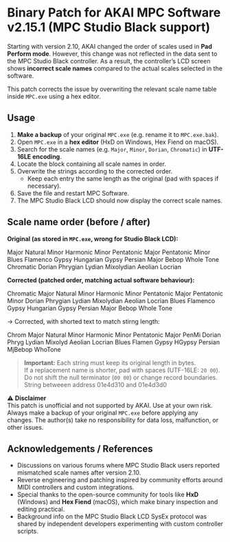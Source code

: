 # Binary Patch for AKAI MPC Software v2.15.1 (MPC Studio Black support)

Starting with version 2.10, AKAI changed the order of scales used in **Pad Perform mode**. However, this change was not reflected in the data sent to the MPC Studio Black controller. As a result, the controller’s LCD screen shows **incorrect scale names** compared to the actual scales selected in the software.

This patch corrects the issue by overwriting the relevant scale name table inside `MPC.exe` using a hex editor.

## Usage
1. **Make a backup** of your original `MPC.exe` (e.g. rename it to `MPC.exe.bak`).
2. Open `MPC.exe` in a **hex editor** (HxD on Windows, Hex Fiend on macOS).
3. Search for the scale names (e.g. `Major`, `Minor`, `Dorian`, `Chromatic`) in **UTF-16LE encoding**.
4. Locate the block containing all scale names in order.
5. Overwrite the strings according to the corrected order.
   - Keep each entry the same length as the original (pad with spaces if necessary).
6. Save the file and restart MPC Software.
7. The MPC Studio Black LCD should now display the correct scale names.

## Scale name order (before / after)
**Original (as stored in `MPC.exe`, wrong for Studio Black LCD):**

Major
Natural Minor
Harmonic Minor
Pentatonic Major
Pentatonic Minor
Blues
Flamenco
Gypsy
Hungarian Gypsy
Persian
Major Bebop
Whole Tone
Chromatic
Dorian
Phrygian
Lydian
Mixolydian
Aeolian
Locrian

**Corrected (patched order, matching actual software behaviour):**

Chromatic
Major
Natural Minor
Harmonic Minor
Pentatonic Major
Pentatonic Minor
Dorian
Phrygian
Lydian
Mixolydian
Aeolian
Locrian
Blues
Flamenco
Gypsy
Hungarian Gypsy
Persian
Major Bebop
Whole Tone

-> Corrected, with shorted text to match stirng length:

Chrom
Major
Natural Minor
Harmonic Minor
Pentatonic Major
PenMi
Dorian
Phryg
Lydian
Mixolyd
Aeolian
Locrian
Blues
Flamen
Gypsy
HGypsy
Persian
MjBebop
WhoTone

> **Important:** Each string must keep its original length in bytes.  
> If a replacement name is shorter, pad with spaces (UTF-16LE: `20 00`).  
> Do not shift the null terminator (`00 00`) or change record boundaries.
> String betweeen address 01e4d310 and 01e4d3d0

⚠️ **Disclaimer**  
This patch is unofficial and not supported by AKAI. Use at your own risk. Always make a backup of your original `MPC.exe` before applying any changes. The author(s) take no responsibility for data loss, malfunction, or other issues.

## Acknowledgements / References
- Discussions on various forums where MPC Studio Black users reported mismatched scale names after version 2.10.  
- Reverse engineering and patching inspired by community efforts around MIDI controllers and custom integrations.  
- Special thanks to the open-source community for tools like **HxD** (Windows) and **Hex Fiend** (macOS), which make binary inspection and editing practical.  
- Background info on the MPC Studio Black LCD SysEx protocol was shared by independent developers experimenting with custom controller scripts.
